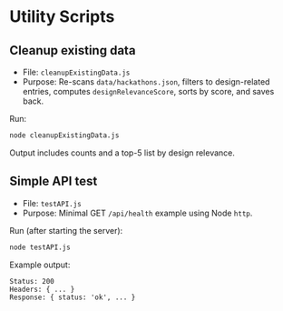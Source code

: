 # Utility Scripts

## Cleanup existing data

- File: `cleanupExistingData.js`
- Purpose: Re-scans `data/hackathons.json`, filters to design-related entries, computes `designRelevanceScore`, sorts by score, and saves back.

Run:
```bash
node cleanupExistingData.js
```

Output includes counts and a top-5 list by design relevance.

## Simple API test

- File: `testAPI.js`
- Purpose: Minimal GET `/api/health` example using Node `http`.

Run (after starting the server):
```bash
node testAPI.js
```

Example output:
```
Status: 200
Headers: { ... }
Response: { status: 'ok', ... }
```